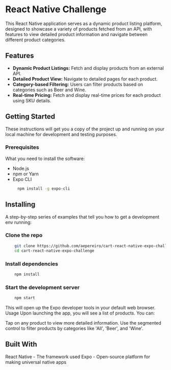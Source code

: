 # React Native Challenge

This React Native application serves as a dynamic product listing platform, designed to showcase a variety of products fetched from an API, with features to view detailed product information and navigate between different product categories.

## Features

- **Dynamic Product Listings:** Fetch and display products from an external API.
- **Detailed Product View:** Navigate to detailed pages for each product.
- **Category-based Filtering:** Users can filter products based on categories such as Beer and Wine.
- **Real-time Pricing:** Fetch and display real-time prices for each product using SKU details.

## Getting Started

These instructions will get you a copy of the project up and running on your local machine for development and testing purposes.

### Prerequisites

What you need to install the software:

- Node.js
- npm or Yarn
- Expo CLI
  ```bash
    npm install -g expo-cli
  ```
## Installing
A step-by-step series of examples that tell you how to get a development env running:

### Clone the repo
```bash
    git clone https://github.com/aepereiro/cart-react-native-expo-challenge
    cd cart-react-native-expo-challenge
```
### Install dependencies
```bash
    npm install
```
### Start the development server
```bash
    npm start
```
This will open up the Expo developer tools in your default web browser.
Usage
Upon launching the app, you will see a list of products. You can:

Tap on any product to view more detailed information.
Use the segmented control to filter products by categories like 'All', 'Beer', and 'Wine'.
## Built With
React Native - The framework used
Expo - Open-source platform for making universal native apps